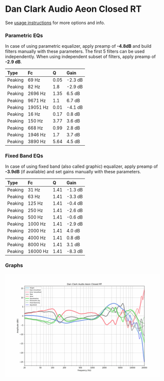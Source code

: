# Dan Clark Audio Aeon Closed RT
See [usage instructions](https://github.com/jaakkopasanen/AutoEq#usage) for more options and info.

### Parametric EQs
In case of using parametric equalizer, apply preamp of **-4.8dB** and build filters manually
with these parameters. The first 5 filters can be used independently.
When using independent subset of filters, apply preamp of **-2.9 dB**.

| Type    | Fc       |    Q | Gain    |
|:--------|:---------|:-----|:--------|
| Peaking | 69 Hz    | 0.05 | -2.3 dB |
| Peaking | 82 Hz    | 1.8  | -2.9 dB |
| Peaking | 2696 Hz  | 1.35 | 6.5 dB  |
| Peaking | 9671 Hz  | 1.1  | 6.7 dB  |
| Peaking | 19051 Hz | 0.01 | -4.1 dB |
| Peaking | 16 Hz    | 0.17 | 0.8 dB  |
| Peaking | 150 Hz   | 3.77 | 3.6 dB  |
| Peaking | 668 Hz   | 0.99 | 2.8 dB  |
| Peaking | 1946 Hz  | 1.7  | 3.7 dB  |
| Peaking | 3890 Hz  | 5.64 | 4.5 dB  |

### Fixed Band EQs
In case of using fixed band (also called graphic) equalizer, apply preamp of **-3.9dB**
(if available) and set gains manually with these parameters.

| Type    | Fc       |    Q | Gain    |
|:--------|:---------|:-----|:--------|
| Peaking | 31 Hz    | 1.41 | -1.3 dB |
| Peaking | 63 Hz    | 1.41 | -3.3 dB |
| Peaking | 125 Hz   | 1.41 | -0.4 dB |
| Peaking | 250 Hz   | 1.41 | -2.6 dB |
| Peaking | 500 Hz   | 1.41 | -0.6 dB |
| Peaking | 1000 Hz  | 1.41 | -2.9 dB |
| Peaking | 2000 Hz  | 1.41 | 4.0 dB  |
| Peaking | 4000 Hz  | 1.41 | 0.8 dB  |
| Peaking | 8000 Hz  | 1.41 | 3.1 dB  |
| Peaking | 16000 Hz | 1.41 | -8.3 dB |

### Graphs
![](./Dan%20Clark%20Audio%20Aeon%20Closed%20RT.png)